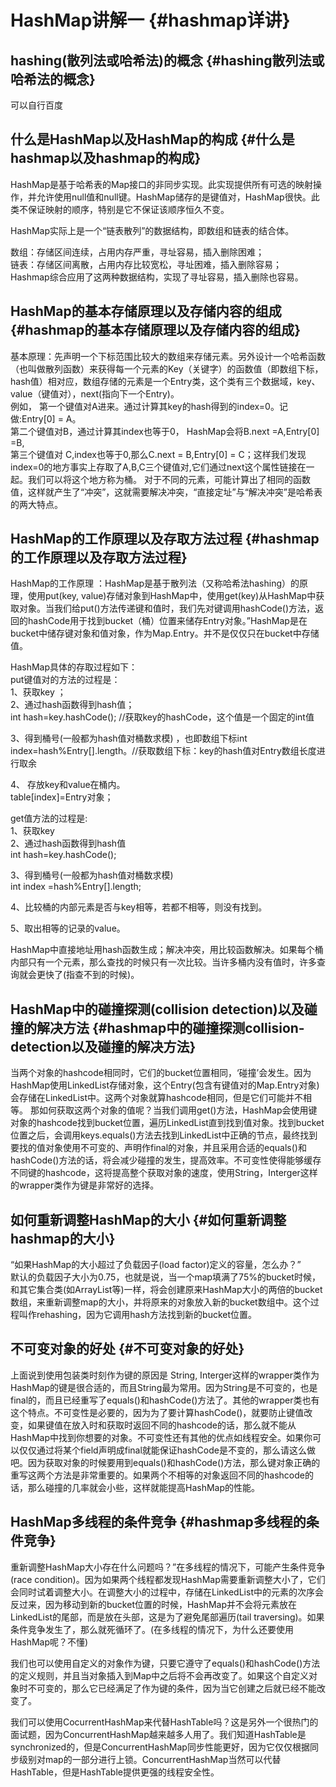 # HashMap讲解一 {#hashmap详讲}

## hashing\(散列法或哈希法\)的概念 {#hashing散列法或哈希法的概念}

可以自行百度

## 什么是HashMap以及HashMap的构成 {#什么是hashmap以及hashmap的构成}

HashMap是基于哈希表的Map接口的非同步实现。此实现提供所有可选的映射操作，并允许使用null值和null键。HashMap储存的是键值对，HashMap很快。此类不保证映射的顺序，特别是它不保证该顺序恒久不变。

HashMap实际上是一个“链表散列”的数据结构，即数组和链表的结合体。

数组：存储区间连续，占用内存严重，寻址容易，插入删除困难；  
链表：存储区间离散，占用内存比较宽松，寻址困难，插入删除容易；  
Hashmap综合应用了这两种数据结构，实现了寻址容易，插入删除也容易。

## HashMap的基本存储原理以及存储内容的组成 {#hashmap的基本存储原理以及存储内容的组成}

基本原理：先声明一个下标范围比较大的数组来存储元素。另外设计一个哈希函数（也叫做散列函数）来获得每一个元素的Key（关键字）的函数值（即数组下标，hash值）相对应，数组存储的元素是一个Entry类，这个类有三个数据域，key、value（键值对），next\(指向下一个Entry\)。  
例如， 第一个键值对A进来。通过计算其key的hash得到的index=0。记做:Entry\[0\] = A。  
第二个键值对B，通过计算其index也等于0， HashMap会将B.next =A,Entry\[0\] =B,  
第三个键值对 C,index也等于0,那么C.next = B,Entry\[0\] = C；这样我们发现index=0的地方事实上存取了A,B,C三个键值对,它们通过next这个属性链接在一起。我们可以将这个地方称为桶。 对于不同的元素，可能计算出了相同的函数值，这样就产生了“冲突”，这就需要解决冲突，“直接定址”与“解决冲突”是哈希表的两大特点。

## HashMap的工作原理以及存取方法过程 {#hashmap的工作原理以及存取方法过程}

HashMap的工作原理 ：HashMap是基于散列法（又称哈希法hashing）的原理，使用put\(key, value\)存储对象到HashMap中，使用get\(key\)从HashMap中获取对象。当我们给put\(\)方法传递键和值时，我们先对键调用hashCode\(\)方法，返回的hashCode用于找到bucket（桶）位置来储存Entry对象。”HashMap是在bucket中储存键对象和值对象，作为Map.Entry。并不是仅仅只在bucket中存储值。

HashMap具体的存取过程如下：  
put键值对的方法的过程是：  
1、获取key ；  
2、通过hash函数得到hash值；  
int hash=key.hashCode\(\); //获取key的hashCode，这个值是一个固定的int值

3、得到桶号\(一般都为hash值对桶数求模\) ，也即数组下标int index=hash%Entry\[\].length。//获取数组下标：key的hash值对Entry数组长度进行取余

4、 存放key和value在桶内。  
table\[index\]=Entry对象；

get值方法的过程是:  
1、获取key  
2、通过hash函数得到hash值  
int hash=key.hashCode\(\);

3、得到桶号\(一般都为hash值对桶数求模\)  
int index =hash%Entry\[\].length;

4、比较桶的内部元素是否与key相等，若都不相等，则没有找到。

5、取出相等的记录的value。

HashMap中直接地址用hash函数生成；解决冲突，用比较函数解决。如果每个桶内部只有一个元素，那么查找的时候只有一次比较。当许多桶内没有值时，许多查询就会更快了\(指查不到的时候\)。

## HashMap中的碰撞探测\(collision detection\)以及碰撞的解决方法 {#hashmap中的碰撞探测collision-detection以及碰撞的解决方法}

当两个对象的hashcode相同时，它们的bucket位置相同，‘碰撞’会发生。因为HashMap使用LinkedList存储对象，这个Entry\(包含有键值对的Map.Entry对象\)会存储在LinkedList中。这两个对象就算hashcode相同，但是它们可能并不相等。 那如何获取这两个对象的值呢？当我们调用get\(\)方法，HashMap会使用键对象的hashcode找到bucket位置，遍历LinkedList直到找到值对象。找到bucket位置之后，会调用keys.equals\(\)方法去找到LinkedList中正确的节点，最终找到要找的值对象使用不可变的、声明作final的对象，并且采用合适的equals\(\)和hashCode\(\)方法的话，将会减少碰撞的发生，提高效率。不可变性使得能够缓存不同键的hashcode，这将提高整个获取对象的速度，使用String，Interger这样的wrapper类作为键是非常好的选择。

## 如何重新调整HashMap的大小 {#如何重新调整hashmap的大小}

“如果HashMap的大小超过了负载因子\(load factor\)定义的容量，怎么办？”  
默认的负载因子大小为0.75，也就是说，当一个map填满了75%的bucket时候，和其它集合类\(如ArrayList等\)一样，将会创建原来HashMap大小的两倍的bucket数组，来重新调整map的大小，并将原来的对象放入新的bucket数组中。这个过程叫作rehashing，因为它调用hash方法找到新的bucket位置。

## 不可变对象的好处 {#不可变对象的好处}

上面说到使用包装类时刻作为键的原因是 String, Interger这样的wrapper类作为HashMap的键是很合适的，而且String最为常用。因为String是不可变的，也是final的，而且已经重写了equals\(\)和hashCode\(\)方法了。其他的wrapper类也有这个特点。不可变性是必要的，因为为了要计算hashCode\(\)，就要防止键值改变，如果键值在放入时和获取时返回不同的hashcode的话，那么就不能从HashMap中找到你想要的对象。不可变性还有其他的优点如线程安全。如果你可以仅仅通过将某个field声明成final就能保证hashCode是不变的，那么请这么做吧。因为获取对象的时候要用到equals\(\)和hashCode\(\)方法，那么键对象正确的重写这两个方法是非常重要的。如果两个不相等的对象返回不同的hashcode的话，那么碰撞的几率就会小些，这样就能提高HashMap的性能。

## HashMap多线程的条件竞争 {#hashmap多线程的条件竞争}

重新调整HashMap大小存在什么问题吗？”在多线程的情况下，可能产生条件竞争\(race condition\)。因为如果两个线程都发现HashMap需要重新调整大小了，它们会同时试着调整大小。在调整大小的过程中，存储在LinkedList中的元素的次序会反过来，因为移动到新的bucket位置的时候，HashMap并不会将元素放在LinkedList的尾部，而是放在头部，这是为了避免尾部遍历\(tail traversing\)。如果条件竞争发生了，那么就死循环了。\(在多线程的情况下，为什么还要使用HashMap呢？不懂\)

我们也可以使用自定义的对象作为键，只要它遵守了equals\(\)和hashCode\(\)方法的定义规则，并且当对象插入到Map中之后将不会再改变了。如果这个自定义对象时不可变的，那么它已经满足了作为键的条件，因为当它创建之后就已经不能改变了。

我们可以使用CocurrentHashMap来代替HashTable吗？这是另外一个很热门的面试题，因为ConcurrentHashMap越来越多人用了。我们知道HashTable是synchronized的，但是ConcurrentHashMap同步性能更好，因为它仅仅根据同步级别对map的一部分进行上锁。ConcurrentHashMap当然可以代替HashTable，但是HashTable提供更强的线程安全性。

